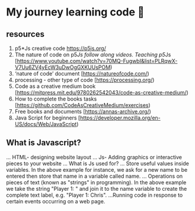 # My journey learning code 🧐
## resources
1. p5*Js creative code
https://p5js.org/
2. The nature of code on p5*Js follow along videos. Teaching p5*Js
[https://www.youtube.com/watch?v=70MQ-FugwbI&list=PLRqwX-V7Uu6ZV4yEcW3uDwOgGXKUUsPOM)
3. ‘nature of code’ document 
[https://natureofcode.com/)
4. processing - other type of code
[https://processing.org/)
5. Code as a creative medium book
[https://mitpress.mit.edu/9780262542043/code-as-creative-medium/)
6. How to complete the books tasks
[https://github.com/CodeAsCreativeMedium/exercises)
7. Free books and documents
[https://annas-archive.org/)
8. Java Script for beginners
[https://developer.mozilla.org/en-US/docs/Web/JavaScript)
## What is Javascript? 
... HTML- designing website layout
... Js- Adding graphics or interactive pieces to your website
... What is Js used for?
... Store useful values inside variables. In the above example for instance, we ask for a new name to be entered then store that name in a variable called name.
... Operations on pieces of text (known as "strings" in programming). In the above example we take the string "Player 1: " and join it to the name variable to create the complete text label, e.g. "Player 1: Chris".
...Running code in response to certain events occurring on a web page. 
